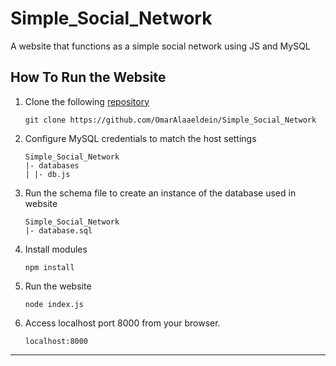 # Simple_Social_Network

A website that functions as a simple social network using JS and MySQL

## How To Run the Website

1. Clone the following [repository](https://github.com/OmarAlaaeldein/Simple_Social_Network)

   ```
   git clone https://github.com/OmarAlaaeldein/Simple_Social_Network
   ```

2. Configure MySQL credentials to match the host settings

    ```
    Simple_Social_Network
    |- databases
    | |- db.js
    ```

3. Run the schema file to create an instance of the database used in website

    ```
    Simple_Social_Network
    |- database.sql
    ```

4. Install modules

   ```
   npm install
   ```

5. Run the website

    ```
    node index.js
    ```

6. Access localhost port 8000 from your browser.

    ```
    localhost:8000
    ```

----

